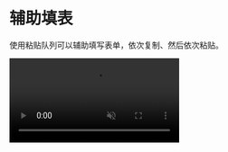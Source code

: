 # 辅助填表

使用粘贴队列可以辅助填写表单，依次复制、然后依次粘贴。

<video autoplay muted loop>
    <source src="/videos/pastestack-fill-form.mp4" type="video/mp4">
    <iframe src="/videos/pastestack-fill-form.mp4" scrolling="no" border="0" frameborder="0" allow="autoplay; encrypted-media" allowfullscreen></iframe>
</video>